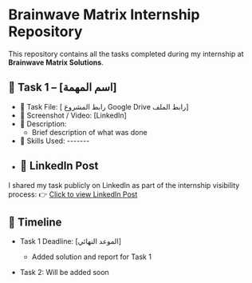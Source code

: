 # Brainwave Matrix Internship Repository

This repository contains all the tasks completed during my internship at **Brainwave Matrix Solutions**.

## 📁 Task 1 – [اسم المهمة]
- 🔗 Task File: [ رابط المشروع Google Drive رابط الملف]
- 📸 Screenshot / Video: [LinkedIn]
- 📝 Description:
  - Brief description of what was done
- 🧠 Skills Used: -------
- ## 🔗 LinkedIn Post
I shared my task publicly on LinkedIn as part of the internship visibility process:
👉 [Click to view LinkedIn Post]()

## 📅 Timeline
- Task 1 Deadline: [الموعد النهائي]
  - Added solution and report for Task 1

- Task 2: Will be added soon
